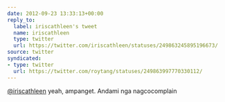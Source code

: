 ```yaml
---
date: 2012-09-23 13:33:13+00:00
reply_to:
  label: iriscathleen's tweet
  name: iriscathleen
  type: twitter
  url: https://twitter.com/iriscathleen/statuses/249863245895196673/
source: twitter
syndicated:
- type: twitter
  url: https://twitter.com/roytang/statuses/249863997770330112/
---
```


[@iriscathleen](https://twitter.com/iriscathleen/) yeah, ampanget. Andami nga nagcocomplain